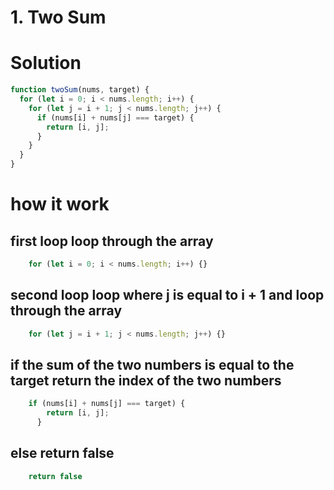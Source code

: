 # 1. Two Sum

# Solution

```js
function twoSum(nums, target) {
  for (let i = 0; i < nums.length; i++) {
    for (let j = i + 1; j < nums.length; j++) {
      if (nums[i] + nums[j] === target) {
        return [i, j];
      }
    }
  }
}
```
# how it work

## first loop loop through the array

```js
    for (let i = 0; i < nums.length; i++) {}
```
## second loop loop where j is equal to i + 1 and loop through the array

```js
    for (let j = i + 1; j < nums.length; j++) {}
```
## if the sum of the two numbers is equal to the target return the index of the two numbers

```js
    if (nums[i] + nums[j] === target) {
        return [i, j];
      }
```
## else return false

```js
    return false
```
